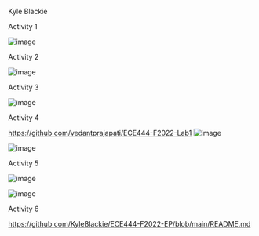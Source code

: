 Kyle Blackie

Activity 1

![image](https://user-images.githubusercontent.com/22103819/190865146-5cbd142b-375b-4706-946f-6d9db05d95f1.png)

Activity 2

![image](https://user-images.githubusercontent.com/22103819/190865389-6d4f3632-4c08-4af1-84a2-f348322ab979.png)

Activity 3

![image](https://user-images.githubusercontent.com/22103819/190865868-87054eda-acdf-4795-a97b-23d752243d81.png)

Activity 4

https://github.com/vedantprajapati/ECE444-F2022-Lab1
![image](https://user-images.githubusercontent.com/22103819/190869505-f2f5367f-d611-41b2-98be-0db98f4b4ed9.png)

![image](https://user-images.githubusercontent.com/22103819/191369120-c4a55641-402e-4df9-8ed6-021cf71bfbb4.png)

Activity 5

![image](https://user-images.githubusercontent.com/22103819/191373362-81d3efbe-3425-4764-8484-7c9de4120ba4.png)

![image](https://user-images.githubusercontent.com/22103819/191373389-d30edd13-73f7-409b-8916-5e3f66bb7966.png)

Activity 6

https://github.com/KyleBlackie/ECE444-F2022-EP/blob/main/README.md
